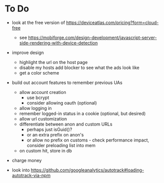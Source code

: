 # To Do

* look at the free version of https://deviceatlas.com/pricing?form=cloud-free
  * see https://mobiforge.com/design-development/javascript-server-side-rendering-with-device-detection

* improve design
  * highlight the url on the host page
  * disable my hosts add blocker to see what the ads look like
  * get a color scheme


* build out account features to remember previous UAs
  * allow account creation
    * use bcrypt
    * consider allowing oauth (optional)
  * allow logging in
  * remember logged-in status in a cookie (optional, but desired)
  * allow url customization
  * differentiate between anon and custom URLs
    * perhaps just isGuid()? 
    * or an extra prefix on anon's
    * or allow no prefix on customs - check performance impact, consider preloading list into mem
  * on custom hit, store in db

* charge money

* look into https://github.com/googleanalytics/autotrack#loading-autotrack-via-npm

